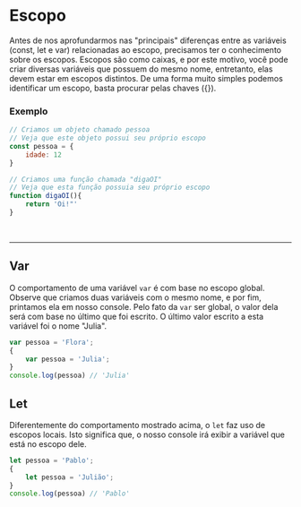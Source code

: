 # Escopo 
Antes de nos aprofundarmos nas "principais" diferenças entre as variáveis (const, let e var) relacionadas ao escopo, precisamos ter o conhecimento sobre os escopos.
Escopos são como caixas, e por este motivo, você pode criar diversas variáveis que possuem do mesmo nome, entretanto, elas devem estar em escopos distintos.
De uma forma muito simples podemos identificar um escopo, basta procurar pelas chaves ({}).

### Exemplo  
```js
// Criamos um objeto chamado pessoa
// Veja que este objeto possui seu próprio escopo
const pessoa = {
    idade: 12
} 

// Criamos uma função chamada "digaOI"
// Veja que esta função possuia seu próprio escopo
function digaOI(){
    return 'Oi!"'
}
```

</br>

___________________________________________________________

## Var
O comportamento de uma variável `var` é com base no escopo global.
Observe que criamos duas variáveis com o mesmo nome, e por fim, printamos ela em nosso console. Pelo fato da `var` ser global, o valor dela será com base no último que foi escrito. O último valor escrito a esta variável foi o nome "Julia".
```js
var pessoa = 'Flora';
{
    var pessoa = 'Julia';
}
console.log(pessoa) // 'Julia'
```

## Let
Diferentemente do comportamento mostrado acima, o `let` faz uso de escopos locais.
Isto significa que, o nosso console irá exibir a variável que está no escopo dele.
```js
let pessoa = 'Pablo';
{
    let pessoa = 'Julião';
}
console.log(pessoa) // 'Pablo'
